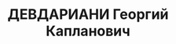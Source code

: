 ---
title: ДЕВДАРИАНИ Георгий Капланович
description: 'Род. в 1888, грузин.

  Осужден Тройкой при НКВД ГССР 09.11.1937. Мера наказания: 10 лет заключения в ИТЛ'
---